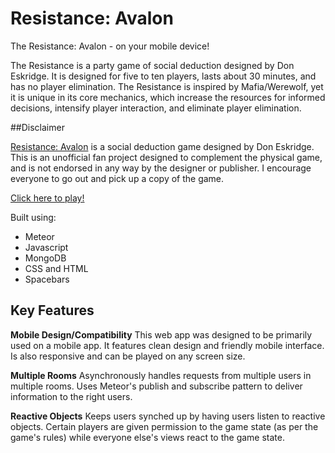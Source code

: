# Resistance: Avalon

The Resistance: Avalon - on your mobile device!

The Resistance is a party game of social deduction designed by Don Eskridge. It is designed for five to ten players, lasts about 30 minutes, and has no player elimination. The Resistance is inspired by Mafia/Werewolf, yet it is unique in its core mechanics, which increase the resources for informed decisions, intensify player interaction, and eliminate player elimination.

##Disclaimer

[Resistance: Avalon](https://boardgamegeek.com/boardgame/128882/resistance-avalon) is a social deduction game designed by Don Eskridge. This is an unofficial fan project designed to complement the physical game, and is not endorsed in any way by the designer or publisher. I encourage everyone to go out and pick up a copy of the game.

[Click here to play!](https://www.resistance-avalon.meteor.com)

Built using:

  * Meteor
  * Javascript
  * MongoDB
  * CSS and HTML
  * Spacebars

## Key Features

**Mobile Design/Compatibility** This web app was designed to be primarily used on a mobile app. It features clean design and friendly mobile interface. Is also responsive and can be played on any screen size.

**Multiple Rooms** Asynchronously handles requests from multiple users in multiple rooms. Uses Meteor's publish and subscribe pattern to deliver information to the right users.

**Reactive Objects** Keeps users synched up by having users listen to reactive objects. Certain players are given permission to the game state (as per the game's rules) while everyone else's views react to the game state.
